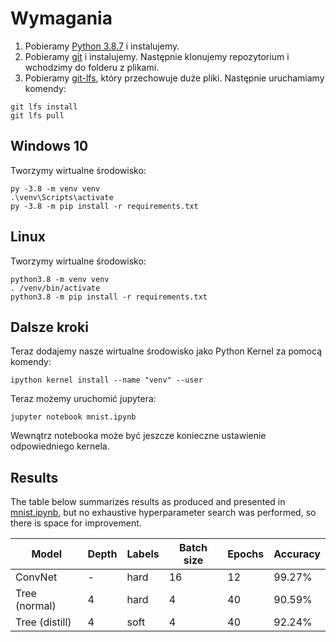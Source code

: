 # Wymagania
1. Pobieramy [Python 3.8.7](https://www.python.org/downloads/release/python-387/) i instalujemy. 
2. Pobieramy [git](https://git-scm.com/downloads) i instalujemy.
Następnie klonujemy repozytorium i wchodzimy do folderu z plikami.
3. Pobieramy [git-lfs](https://git-lfs.github.com/), który przechowuje duże pliki. Następnie uruchamiamy komendy:
```
git lfs install
git lfs pull
```

## Windows 10
Tworzymy wirtualne środowisko:
```
py -3.8 -m venv venv
.\venv\Scripts\activate
py -3.8 -m pip install -r requirements.txt
```

## Linux
Tworzymy wirtualne środowisko:
```
python3.8 -m venv venv
. /venv/bin/activate
python3.8 -m pip install -r requirements.txt
```

## Dalsze kroki
Teraz dodajemy nasze wirtualne środowisko jako Python Kernel za pomocą komendy:
```
ipython kernel install --name "venv" --user
```
Teraz możemy uruchomić jupytera:
```
jupyter notebook mnist.ipynb
```
Wewnątrz notebooka może być jeszcze konieczne ustawienie odpowiedniego kernela.

## Results
The table below summarizes results as produced and presented in [mnist.ipynb](mnist.ipynb), but no exhaustive hyperparameter search was performed, so there is space for improvement.

| Model          | Depth | Labels | Batch size | Epochs | Accuracy |
|----------------|-------|--------|------------|--------|----------|
| ConvNet        | -     | hard   | 16         | 12     | 99.27%   |
| Tree (normal)  | 4     | hard   | 4          | 40     | 90.59%   |
| Tree (distill) | 4     | soft   | 4          | 40     | 92.24%   |

